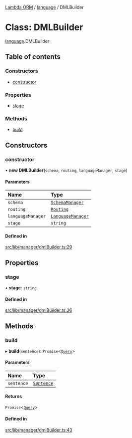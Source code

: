[Lambda ORM](../README.md) / [language](../modules/language.md) / DMLBuilder

# Class: DMLBuilder

[language](../modules/language.md).DMLBuilder

## Table of contents

### Constructors

- [constructor](language.DMLBuilder.md#constructor)

### Properties

- [stage](language.DMLBuilder.md#stage)

### Methods

- [build](language.DMLBuilder.md#build)

## Constructors

### constructor

• **new DMLBuilder**(`schema`, `routing`, `languageManager`, `stage`)

#### Parameters

| Name | Type |
| :------ | :------ |
| `schema` | [`SchemaManager`](manager.SchemaManager.md) |
| `routing` | [`Routing`](manager.Routing.md) |
| `languageManager` | [`LanguageManager`](language.LanguageManager.md) |
| `stage` | `string` |

#### Defined in

[src/lib/manager/dmlBuilder.ts:29](https://github.com/FlavioLionelRita/lambda-orm/blob/c5c7261/src/lib/manager/dmlBuilder.ts#L29)

## Properties

### stage

• **stage**: `string`

#### Defined in

[src/lib/manager/dmlBuilder.ts:26](https://github.com/FlavioLionelRita/lambda-orm/blob/c5c7261/src/lib/manager/dmlBuilder.ts#L26)

## Methods

### build

▸ **build**(`sentence`): `Promise`<[`Query`](model.Query.md)\>

#### Parameters

| Name | Type |
| :------ | :------ |
| `sentence` | [`Sentence`](language.Sentence.md) |

#### Returns

`Promise`<[`Query`](model.Query.md)\>

#### Defined in

[src/lib/manager/dmlBuilder.ts:43](https://github.com/FlavioLionelRita/lambda-orm/blob/c5c7261/src/lib/manager/dmlBuilder.ts#L43)
